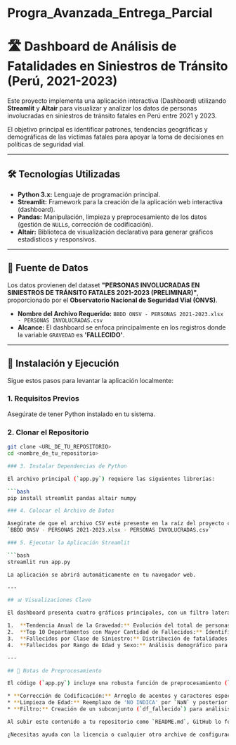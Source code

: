 # Progra_Avanzada_Entrega_Parcial

# 🛣️ Dashboard de Análisis de Fatalidades en Siniestros de Tránsito (Perú, 2021-2023)

Este proyecto implementa una aplicación interactiva (Dashboard) utilizando **Streamlit** y **Altair** para visualizar y analizar los datos de personas involucradas en siniestros de tránsito fatales en Perú entre 2021 y 2023.

El objetivo principal es identificar patrones, tendencias geográficas y demográficas de las víctimas fatales para apoyar la toma de decisiones en políticas de seguridad vial.

---

## 🛠️ Tecnologías Utilizadas

* **Python 3.x:** Lenguaje de programación principal.
* **Streamlit:** Framework para la creación de la aplicación web interactiva (dashboard).
* **Pandas:** Manipulación, limpieza y preprocesamiento de los datos (gestión de `NULL`s, corrección de codificación).
* **Altair:** Biblioteca de visualización declarativa para generar gráficos estadísticos y responsivos.

---

## 💾 Fuente de Datos

Los datos provienen del dataset **"PERSONAS INVOLUCRADAS EN SINIESTROS DE TRÁNSITO FATALES 2021-2023 (PRELIMINAR)"**, proporcionado por el **Observatorio Nacional de Seguridad Vial (ONVS)**.

* **Nombre del Archivo Requerido:** `BBDD ONSV - PERSONAS 2021-2023.xlsx - PERSONAS INVOLUCRADAS.csv`
* **Alcance:** El dashboard se enfoca principalmente en los registros donde la variable `GRAVEDAD` es **'FALLECIDO'**.

---

## 🚀 Instalación y Ejecución

Sigue estos pasos para levantar la aplicación localmente:

### 1. Requisitos Previos

Asegúrate de tener Python instalado en tu sistema.

### 2. Clonar el Repositorio

```bash
git clone <URL_DE_TU_REPOSITORIO>
cd <nombre_de_tu_repositorio>

### 3. Instalar Dependencias de Python

El archivo principal (`app.py`) requiere las siguientes librerías:

```bash
pip install streamlit pandas altair numpy

### 4. Colocar el Archivo de Datos

Asegúrate de que el archivo CSV esté presente en la raíz del proyecto con el nombre:
`BBDD ONSV - PERSONAS 2021-2023.xlsx - PERSONAS INVOLUCRADAS.csv`

### 5. Ejecutar la Aplicación Streamlit

```bash
streamlit run app.py

La aplicación se abrirá automáticamente en tu navegador web.

---

## 📊 Visualizaciones Clave

El dashboard presenta cuatro gráficos principales, con un filtro lateral para segmentar por año (aplicable a los gráficos 2, 3 y 4):

1.  **Tendencia Anual de la Gravedad:** Evolución del total de personas involucradas (Fallecidos, Lesionados, Ilesos) por año.
2.  **Top 10 Departamentos con Mayor Cantidad de Fallecidos:** Identificación de las zonas geográficas de alta siniestralidad fatal.
3.  **Fallecidos por Clase de Siniestro:** Distribución de fatalidades por tipo de evento (Choque, Atropello, Volcadura, etc.).
4.  **Fallecidos por Rango de Edad y Sexo:** Análisis demográfico para identificar los grupos más vulnerables (se incluye la categoría 'EDAD DESCONOCIDA' para rastrear datos faltantes).

---

## 🧹 Notas de Preprocesamiento

El código (`app.py`) incluye una robusta función de preprocesamiento (`load_data`) que realiza:

* **Corrección de Codificación:** Arreglo de acentos y caracteres especiales mal leídos (`Ã‘` -> `Ñ`, `Ã\x93` -> `Ó`).
* **Limpieza de Edad:** Reemplazo de 'NO INDICA' por `NaN` y posterior imputación categórica a **'EDAD DESCONOCIDA'** para el análisis de distribución.
* **Filtro:** Creación de un subconjunto (`df_fallecido`) para análisis focalizado en la gravedad 'FALLECIDO'.

Al subir este contenido a tu repositorio como `README.md`, GitHub lo formateará automáticamente y tendrás una documentación profesional para tu proyecto.

¿Necesitas ayuda con la licencia o cualquier otro archivo de configuración de GitHub?
